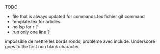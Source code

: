 TODO 
- file that is always updated for commands.tex fichier git command  
- template.tex for articles  
- no lsp for r ?  
- run only one line ?  
  

impossible de mettre les bords ronds, problème avec include.
Underscore goes to the first non blank character.